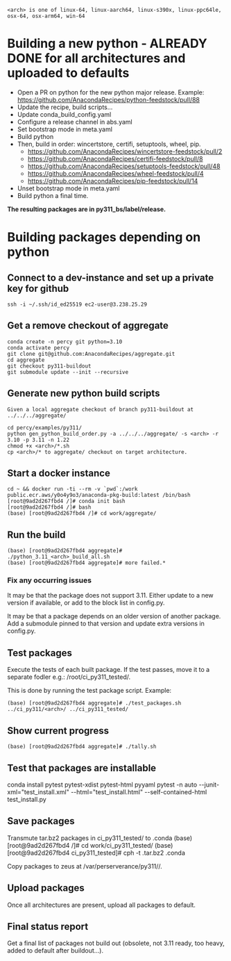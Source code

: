 
    <arch> is one of linux-64, linux-aarch64, linux-s390x, linux-ppc64le, osx-64, osx-arm64, win-64

# Building a new python - ALREADY DONE for all architectures and uploaded to defaults
  
- Open a PR on python for the new python major release. Example: https://github.com/AnacondaRecipes/python-feedstock/pull/88
- Update the recipe, build scripts...
- Update conda_build_config.yaml
- Configure a release channel in abs.yaml
- Set bootstrap mode in meta.yaml
- Build python 
- Then, build in order: wincertstore, certifi, setuptools, wheel, pip.
  - https://github.com/AnacondaRecipes/wincertstore-feedstock/pull/2
  - https://github.com/AnacondaRecipes/certifi-feedstock/pull/8
  - https://github.com/AnacondaRecipes/setuptools-feedstock/pull/48
  - https://github.com/AnacondaRecipes/wheel-feedstock/pull/4
  - https://github.com/AnacondaRecipes/pip-feedstock/pull/14
- Unset bootstrap mode in meta.yaml
- Build python a final time.

**The resulting packages are in py311_bs/label/release.**

# Building packages depending on python

## Connect to a dev-instance and set up a private key for github
    ssh -i ~/.ssh/id_ed25519 ec2-user@3.238.25.29

## Get a remove checkout of aggregate
    conda create -n percy git python=3.10
    conda activate percy
    git clone git@github.com:AnacondaRecipes/aggregate.git
    cd aggregate
    git checkout py311-buildout
    git submodule update --init --recursive

## Generate new python build scripts
    
    Given a local aggregate checkout of branch py311-buildout at ../../../aggregate/

    cd percy/examples/py311/
    python gen_python_build_order.py -a ../../../aggregate/ -s <arch> -r 3.10 -p 3.11 -n 1.22
    chmod +x <arch>/*.sh
    cp <arch>/* to aggregate/ checkout on target architecture.

## Start a docker instance
    cd ~ && docker run -ti --rm -v `pwd`:/work public.ecr.aws/y0o4y9o3/anaconda-pkg-build:latest /bin/bash
    [root@9ad2d267fbd4 /]# conda init bash
    [root@9ad2d267fbd4 /]# bash 
    (base) [root@9ad2d267fbd4 /]# cd work/aggregate/

## Run the build
    (base) [root@9ad2d267fbd4 aggregate]# ./python_3.11_<arch>_build_all.sh
    (base) [root@9ad2d267fbd4 aggregate]# more failed.*
    
    
### Fix any occurring issues

It may be that the package does not support 3.11. Either update to a new version if available, or add to the block list in config.py.

It may be that a package depends on an older version of another package. Add a submodule pinned to that version and update extra versions in config.py.

## Test packages

  Execute the tests of each built package. If the test passes, move it to a separate fodler e.g.: /root/ci_py311_tested/.
  
  This is done by running the test package script. Example:
  
    (base) [root@9ad2d267fbd4 aggregate]# ./test_packages.sh ../ci_py311/<arch>/ ../ci_py311_tested/

## Show current progress
 
    (base) [root@9ad2d267fbd4 aggregate]# ./tally.sh

## Test that packages are installable

  conda install pytest pytest-xdist pytest-html pyyaml
  pytest -n auto --junit-xml="test_install.xml" --html="test_install.html" --self-contained-html test_install.py

## Save packages

  Transmute tar.bz2 packages in ci_py311_tested/ to .conda
  (base) [root@9ad2d267fbd4 /]# cd work/ci_py311_tested/
  (base) [root@9ad2d267fbd4 ci_py311_tested]# cph -t .tar.bz2 .conda
  
  Copy packages to zeus at /var/perserverance/py311/<arch>/.

## Upload packages

  Once all architectures are present, upload all packages to default.

## Final status report

  Get a final list of packages not build out (obsolete, not 3.11 ready, too heavy, added to default after buildout...).
